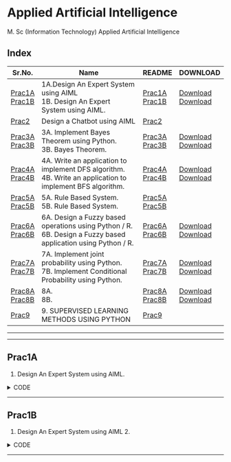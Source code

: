 # Applied Artificial Intelligence

M. Sc (Information Technology)
Applied Artificial Intelligence



## Index

| Sr.No. | Name | README | DOWNLOAD |
| --- | --- | --- | --- |
| [Prac1A](/MscIT/Semester%203/Applied_Artificial_Intelligence/Practical1/) <br> [Prac1B](/MscIT/Semester%203/Applied_Artificial_Intelligence/Practical1/) | 1A.Design An Expert System using AIML <br> 1B. Design An Expert System using AIML. | [Prac1A](#prac1A) <br> [Prac1B](#prac1B) |  [Download](https://NinadKarlekar.github.io/Practical_BscIT_MscIT_Ninad/MscIT/Applied_Artificial_Intelligence/Practical1/1_A.py) <br> [Download](https://NinadKarlekar.github.io/Practical_BscIT_MscIT_Ninad/MscIT/Applied_Artificial_Intelligence/Practical1/1_B.py) |
| [Prac2](/MscIT/Semester%203/Applied_Artificial_Intelligence/Practical2/) | Design a Chatbot using AIML | [Prac2](#prac2) | |
| [Prac3A](/MscIT/Semester%203/Applied_Artificial_Intelligence/Practical3/) <br> [Prac3B](/MscIT/Semester%203/Applied_Artificial_Intelligence/Practical3/) | 3A. Implement Bayes Theorem using Python. <br> 3B. Bayes Theorem. | [Prac3A](#prac3A) <br> [Prac3B](#prac3B) |  [Download](https://NinadKarlekar.github.io/Practical_BscIT_MscIT_Ninad/MscIT/Applied_Artificial_Intelligence/Practical3/3_A.py) <br> [Download](https://NinadKarlekar.github.io/Practical_BscIT_MscIT_Ninad/MscIT/Applied_Artificial_Intelligence/Practical3/3_B.py) |
| [Prac4A](/MscIT/Semester%204/Applied_Artificial_Intelligence/Practical4/) <br> [Prac4B](/MscIT/Semester%204/Applied_Artificial_Intelligence/Practical4/) | 4A. Write an application to implement DFS algorithm. <br> 4B. Write an application to implement BFS algorithm. | [Prac4A](#prac4A) <br> [Prac4B](#prac4B) |  [Download](https://NinadKarlekar.github.io/Practical_BscIT_MscIT_Ninad/MscIT/Applied_Artificial_Intelligence/Practical4/4_A.py) <br> [Download](https://NinadKarlekar.github.io/Practical_BscIT_MscIT_Ninad/MscIT/Applied_Artificial_Intelligence/Practical4/4_B.py) |
| [Prac5A](/MscIT/Semester%205/Applied_Artificial_Intelligence/Practical5/) <br> [Prac5B](/MscIT/Semester%205/Applied_Artificial_Intelligence/Practical5/) | 5A. Rule Based System. <br> 5B. Rule Based System. | [Prac5A](#prac5A) <br> [Prac5B](#prac5B) |   |
| [Prac6A](/MscIT/Semester%206/Applied_Artificial_Intelligence/Practical6/) <br> [Prac6B](/MscIT/Semester%206/Applied_Artificial_Intelligence/Practical6/) | 6A. Design a Fuzzy based operations using Python / R. <br> 6B. Design a Fuzzy based application using Python / R. | [Prac6A](#prac6A) <br> [Prac6B](#prac6B) |  [Download](https://NinadKarlekar.github.io/Practical_BscIT_MscIT_Ninad/MscIT/Applied_Artificial_Intelligence/Practical6/6_A.py) <br> [Download](https://NinadKarlekar.github.io/Practical_BscIT_MscIT_Ninad/MscIT/Applied_Artificial_Intelligence/Practical6/6_B.py) |
| [Prac7A](/MscIT/Semester%207/Applied_Artificial_Intelligence/Practical7/) <br> [Prac7B](/MscIT/Semester%207/Applied_Artificial_Intelligence/Practical7/) | 7A. Implement joint probability using Python. <br> 7B. Implement Conditional Probability using Python. | [Prac7A](#prac7A) <br> [Prac7B](#prac7B) |  [Download](https://NinadKarlekar.github.io/Practical_BscIT_MscIT_Ninad/MscIT/Applied_Artificial_Intelligence/Practical7/7_A.py) <br> [Download](https://NinadKarlekar.github.io/Practical_BscIT_MscIT_Ninad/MscIT/Applied_Artificial_Intelligence/Practical7/7_B.py) |
| [Prac8A](/MscIT/Semester%208/Applied_Artificial_Intelligence/Practical8/) <br> [Prac8B](/MscIT/Semester%208/Applied_Artificial_Intelligence/Practical8/) | 8A.  <br> 8B.  | [Prac8A](#prac8A) <br> [Prac8B](#prac8B) |  [Download](https://NinadKarlekar.github.io/Practical_BscIT_MscIT_Ninad/MscIT/Applied_Artificial_Intelligence/Practical8/8_A.py) <br> [Download](https://NinadKarlekar.github.io/Practical_BscIT_MscIT_Ninad/MscIT/Applied_Artificial_Intelligence/Practical8/8_B.py) |
| [Prac9](/MscIT/Semester%203/Applied_Artificial_Intelligence/Practical9/) | 9. SUPERVISED LEARNING METHODS USING PYTHON| [Prac9](#prac9) | |

******************
---------------------

## Prac1A

1. Design An Expert System using AIML.


<details>
<summary>CODE</summary>


```python

# Design An Expert System using AIML

# An Expert system for responding the patient query for identifying the flu.

# Create an empty list to store information
info = []

# Input the user's name and add it to the 'info' list
name = input("Enter Your name: ")
info.append(name)

# Input the user's age as an integer and add it to the 'info' list
age = int(input("Enter Your age: "))
info.append(age)

# Lists of common symptoms for Malaria and Diabetes
a = ["Fever", "Headache", "Tiredness", "Vomiting"]
b = ["Urinate A Lot", "Feels Thirsty", "Weight Loss", "Blurry Vision", "Feels Very Hungry", "Feels Very Tired"]

# Print the lists of symptoms
print("Common Symptoms for Malaria:", a)
print("Common Symptoms for Diabetes:", b)

# Input symptoms separated by a comma and split them into a list
symp = input("Enter Symptoms As Above Separated By Comma: ")
lst = symp.split(",")

# Print the user's information
print("User Information:")
print("Name:", info[0])
print("Age:", info[1])

print("Symptoms:")
# Loop through the list of symptoms and print each one
for symptom in lst:
    print(symptom.strip())

# Check if any symptom matches the symptoms for Malaria or Diabetes
for symptom in lst:
    if symptom.strip() in a:
        print("You May Have Malaria")
        print("Please Visit A Doctor")
        break
    elif symptom.strip() in b:
        print("You May Have Diabetes")
        print("Consider Reducing Sugar Intake")
        break
else:
    print("Symptoms Do Not Match Common Health Conditions")


```

</details>

******************************************************

## Prac1B

1. Design An Expert System using AIML 2.


<details>
<summary>CODE</summary>


```python

# Design An Expert System using AIML

# Input user's name
name = input("Enter your name: ")

# Input whether the user has a fever, cough, shortness of breath, sore throat, muscle pain, and headache (Y/N)
fever = input("DO YOU HAVE fever (Y/N)").lower()
cough = input("DO YOU HAVE cough (Y/N)").lower()
sob = input("DO YOU HAVE shortness of breath (Y/N)").lower()
st = input("DO YOU HAVE sore throat (Y/N)").lower()
mp = input("DO YOU HAVE muscle pain (Y/N)").lower()
hc = input("DO YOU HAVE headache(Y/N)").lower()

# Input whether the user has diarrhea, conjunctivitis, loss of taste, chest pain or pressure, and loss of speech or movement (Y/N)
diarrhoea = input("DO YOU HAVE diarrhea (Y/N)").lower()
conjunctivitis = input("DO YOU HAVE conjunctivitis (Y/N)").lower()
lot = input("DO YOU HAVE Loss OF taste (Y/N)").lower()
cp = input("DO YOU HAVE chest pain or pressure (Y/N)").lower()
lsp = input("DO YOU HAVE Loss Of Speech or movement (Y/N)").lower()

# Check for different conditions based on symptoms
if fever == "y" and cough == "y" and sob == "y" and st == "y" and mp == "y" and hc == "y":
    print(name + " YOU HAVE FLU")
    med = input("Sir/Ma'am would you like to look at some medicine for flu (Y/N)").lower()
    if med == "y":
        print("Disclaimer: Contact a doctor for better guidance")
        print("There are four FDA-approved antiviral drugs recommended by CDC to treat flu this season")
        print("1. Oseltamivir phosphate")
        print("2. Zanamivir")
        print("3. Peramivir")
        print("4. Baloxavir marboxil")
elif diarrhoea == "y" and st == "y" and fever == "y" and cough == "y" and conjunctivitis == "y" and lot == "y":
    print(name + " YOU HAVE CORONA")
    med = input("Sir/Ma'am would you like to look at some remedies for Corona (Y/N)").lower()
    if med == "y":
        print("TAKE VACCINE AND QUARANTINE")
elif fever == "y" and cough == "y":
    print(name + " YOU HAVE Common Cold")
    med = input("Sir/Ma'am would you like to look at some remedies for common cold (Y/N)").lower()
    if med == "y":
        print("Disclaimer: Contact a doctor for better guidance")
        print("Treatment consists of anti-inflammatories and decongestants")
        print("Most people recover on their own")
        print("1. Nonsteroidal anti-inflammatory drug")
        print("2. Analgesic")
        print("3. Antihistamine")
        print("4. Cough medicine")
        print("5. Decongestant")
else:
    print("Unable to identify")



```

</details>

******************************************************
